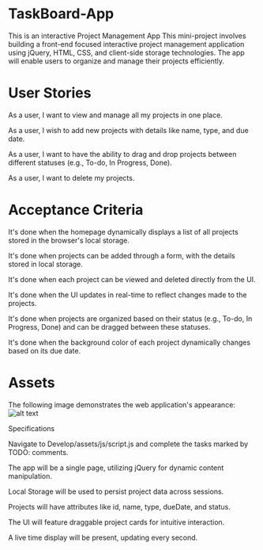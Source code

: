 # TaskBoard-App
This is an interactive Project Management App
This mini-project involves building a front-end focused interactive project management application using jQuery, HTML, CSS, and client-side storage technologies. The app will enable users to organize and manage their projects efficiently.

# User Stories


As a user, I want to view and manage all my projects in one place.


As a user, I wish to add new projects with details like name, type, and due date.


As a user, I want to have the ability to drag and drop projects between different statuses (e.g., To-do, In Progress, Done).


As a user, I want to delete my projects.



# Acceptance Criteria


It's done when the homepage dynamically displays a list of all projects stored in the browser's local storage.


It's done when projects can be added through a form, with the details stored in local storage.


It's done when each project can be viewed and deleted directly from the UI.


It's done when the UI updates in real-time to reflect changes made to the projects.


It's done when projects are organized based on their status (e.g., To-do, In Progress, Done) and can be dragged between these statuses.


It's done when the background color of each project dynamically changes based on its due date.



# Assets
The following image demonstrates the web application's appearance:
![alt text](<Screenshot 2024-06-08 at 9.21.14 AM.png>)

Specifications


Navigate to Develop/assets/js/script.js and complete the tasks marked by TODO: comments.


The app will be a single page, utilizing jQuery for dynamic content manipulation.


Local Storage will be used to persist project data across sessions.


Projects will have attributes like id, name, type, dueDate, and status.


The UI will feature draggable project cards for intuitive interaction.


A live time display will be present, updating every second.